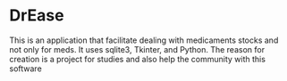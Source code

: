 # DrEase
This is an application that facilitate dealing with medicaments stocks and not only for meds. It uses sqlite3, Tkinter, and Python. The reason for creation is a project for studies and also help the community with this software
